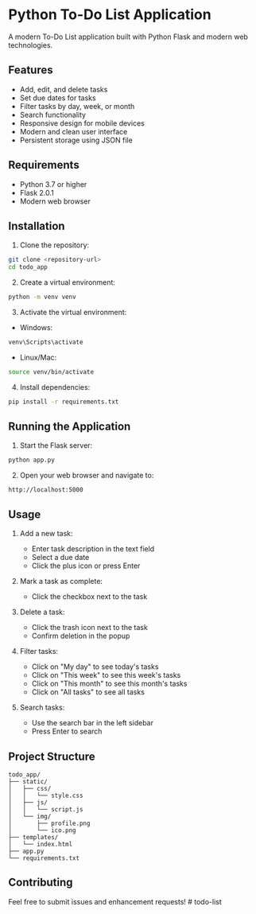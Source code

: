 # Python To-Do List Application

A modern To-Do List application built with Python Flask and modern web technologies.

## Features

- Add, edit, and delete tasks
- Set due dates for tasks
- Filter tasks by day, week, or month
- Search functionality
- Responsive design for mobile devices
- Modern and clean user interface
- Persistent storage using JSON file

## Requirements

- Python 3.7 or higher
- Flask 2.0.1
- Modern web browser

## Installation

1. Clone the repository:

```bash
git clone <repository-url>
cd todo_app
```

2. Create a virtual environment:

```bash
python -m venv venv
```

3. Activate the virtual environment:

- Windows:

```bash
venv\Scripts\activate
```

- Linux/Mac:

```bash
source venv/bin/activate
```

4. Install dependencies:

```bash
pip install -r requirements.txt
```

## Running the Application

1. Start the Flask server:

```bash
python app.py
```

2. Open your web browser and navigate to:

```
http://localhost:5000
```

## Usage

1. Add a new task:

   - Enter task description in the text field
   - Select a due date
   - Click the plus icon or press Enter

2. Mark a task as complete:

   - Click the checkbox next to the task

3. Delete a task:

   - Click the trash icon next to the task
   - Confirm deletion in the popup

4. Filter tasks:

   - Click on "My day" to see today's tasks
   - Click on "This week" to see this week's tasks
   - Click on "This month" to see this month's tasks
   - Click on "All tasks" to see all tasks

5. Search tasks:
   - Use the search bar in the left sidebar
   - Press Enter to search

## Project Structure

```
todo_app/
├── static/
│   ├── css/
│   │   └── style.css
│   ├── js/
│   │   └── script.js
│   └── img/
│       ├── profile.png
│       └── ico.png
├── templates/
│   └── index.html
├── app.py
└── requirements.txt
```

## Contributing

Feel free to submit issues and enhancement requests!
#   t o d o - l i s t  
 